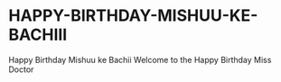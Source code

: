 # HAPPY-BIRTHDAY-MISHUU-KE-BACHIII
Happy Birthday Mishuu ke Bachii  Welcome to the Happy Birthday Miss Doctor

